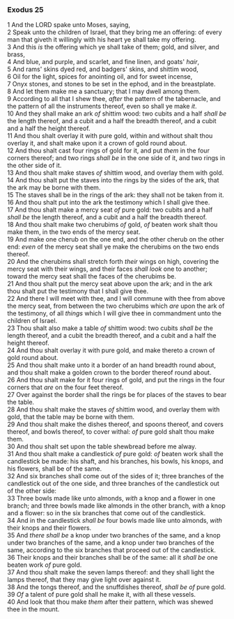 ### Exodus 25

1 And the LORD spake unto Moses, saying,  
2 Speak unto the children of Israel, that they bring me an offering: of every man that giveth it willingly with his heart ye shall take my offering.  
3 And this *is* the offering which ye shall take of them; gold, and silver, and brass,  
4 And blue, and purple, and scarlet, and fine linen, and goats' *hair*,  
5 And rams' skins dyed red, and badgers' skins, and shittim wood,  
6 Oil for the light, spices for anointing oil, and for sweet incense,  
7 Onyx stones, and stones to be set in the ephod, and in the breastplate.  
8 And let them make me a sanctuary; that I may dwell among them.  
9 According to all that I shew thee, *after* the pattern of the tabernacle, and the pattern of all the instruments thereof, even so shall ye make *it*.  
10 And they shall make an ark *of* shittim wood: two cubits and a half *shall be* the length thereof, and a cubit and a half the breadth thereof, and a cubit and a half the height thereof.  
11 And thou shalt overlay it with pure gold, within and without shalt thou overlay it, and shalt make upon it a crown of gold round about.  
12 And thou shalt cast four rings of gold for it, and put *them* in the four corners thereof; and two rings *shall be* in the one side of it, and two rings in the other side of it.  
13 And thou shalt make staves *of* shittim wood, and overlay them with gold.  
14 And thou shalt put the staves into the rings by the sides of the ark, that the ark may be borne with them.  
15 The staves shall be in the rings of the ark: they shall not be taken from it.  
16 And thou shalt put into the ark the testimony which I shall give thee.  
17 And thou shalt make a mercy seat *of* pure gold: two cubits and a half *shall be* the length thereof, and a cubit and a half the breadth thereof.  
18 And thou shalt make two cherubims *of* gold, *of* beaten work shalt thou make them, in the two ends of the mercy seat.  
19 And make one cherub on the one end, and the other cherub on the other end: *even* of the mercy seat shall ye make the cherubims on the two ends thereof.  
20 And the cherubims shall stretch forth *their* wings on high, covering the mercy seat with their wings, and their faces *shall look* one to another; toward the mercy seat shall the faces of the cherubims be.  
21 And thou shalt put the mercy seat above upon the ark; and in the ark thou shalt put the testimony that I shall give thee.  
22 And there I will meet with thee, and I will commune with thee from above the mercy seat, from between the two cherubims which *are* upon the ark of the testimony, of all *things* which I will give thee in commandment unto the children of Israel.  
23 Thou shalt also make a table *of* shittim wood: two cubits *shall be* the length thereof, and a cubit the breadth thereof, and a cubit and a half the height thereof.  
24 And thou shalt overlay it with pure gold, and make thereto a crown of gold round about.  
25 And thou shalt make unto it a border of an hand breadth round about, and thou shalt make a golden crown to the border thereof round about.  
26 And thou shalt make for it four rings of gold, and put the rings in the four corners that *are* on the four feet thereof.  
27 Over against the border shall the rings be for places of the staves to bear the table.  
28 And thou shalt make the staves *of* shittim wood, and overlay them with gold, that the table may be borne with them.  
29 And thou shalt make the dishes thereof, and spoons thereof, and covers thereof, and bowls thereof, to cover withal: *of* pure gold shalt thou make them.  
30 And thou shalt set upon the table shewbread before me alway.  
31 And thou shalt make a candlestick *of* pure gold: *of* beaten work shall the candlestick be made: his shaft, and his branches, his bowls, his knops, and his flowers, shall be of the same.  
32 And six branches shall come out of the sides of it; three branches of the candlestick out of the one side, and three branches of the candlestick out of the other side:  
33 Three bowls made like unto almonds, *with* a knop and a flower in one branch; and three bowls made like almonds in the other branch, *with* a knop and a flower: so in the six branches that come out of the candlestick.  
34 And in the candlestick *shall be* four bowls made like unto almonds, *with* their knops and their flowers.  
35 And *there shall be* a knop under two branches of the same, and a knop under two branches of the same, and a knop under two branches of the same, according to the six branches that proceed out of the candlestick.  
36 Their knops and their branches shall be of the same: all it *shall be* one beaten work *of* pure gold.  
37 And thou shalt make the seven lamps thereof: and they shall light the lamps thereof, that they may give light over against it.  
38 And the tongs thereof, and the snuffdishes thereof, *shall be of* pure gold.  
39 *Of* a talent of pure gold shall he make it, with all these vessels.  
40 And look that thou make *them* after their pattern, which was shewed thee in the mount.  
